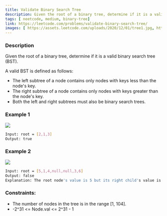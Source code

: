 ```yaml
---
title: Validate Binary Search Tree
description: Given the root of a binary tree, determine if it is a valid binary search tree (BST).
tags: [ neetcode, medium, binary-tree]
link: https://leetcode.com/problems/validate-binary-search-tree/
images: [ https://assets.leetcode.com/uploads/2020/12/01/tree1.jpg, https://assets.leetcode.com/uploads/2020/12/01/tree2.jpg]
---
```


### Description

Given the root of a binary tree, determine if it is a valid binary search tree (BST).

A valid BST is defined as follows:

- The left subtree of a node contains only nodes with keys less than the node's key.
- The right subtree of a node contains only nodes with keys greater than the node's key.
- Both the left and right subtrees must also be binary search trees.

### Example 1

![](https://assets.leetcode.com/uploads/2020/12/01/tree1.jpg)

```bash
Input: root = [2,1,3]
Output: true
```

### Example 2

![](https://assets.leetcode.com/uploads/2020/12/01/tree2.jpg)

```bash
Input: root = [5,1,4,null,null,3,6]
Output: false
Explanation: The root node's value is 5 but its right child's value is 4.
```

### Constraints:

- The number of nodes in the tree is in the range [1, 104].
- -2^31 <= Node.val <= 2^31 - 1